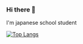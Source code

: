 ### Hi there 👋
I'm japanese school student

[![Top Langs](https://github-readme-stats.vercel.app/api/top-langs/?username=kiji-haru&theme=vue-dark&show_icons=true&layout=compact)](https://github.com/kiji-haru/github-readme-stats)
<!--
**kiji-haru/kiji-haru** is a ✨ _special_ ✨ repository because its `README.md` (this file) appears on your GitHub profile.

Here are some ideas to get you started:

- 🔭 I’m currently working on ...
- 🌱 I’m currently learning ...
- 👯 I’m looking to collaborate on ...
- 🤔 I’m looking for help with ...
- 💬 Ask me about ...
- 📫 How to reach me: ...
- 😄 Pronouns: ...
- ⚡ Fun fact: ...
-->
